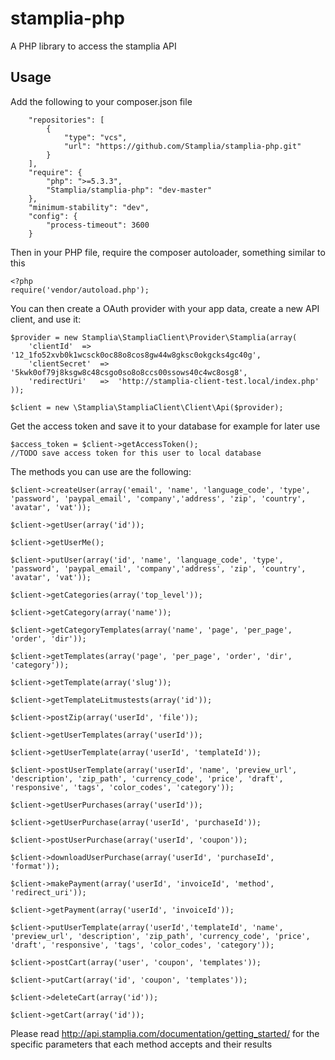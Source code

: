 stamplia-php
============

A PHP library to access the stamplia API


Usage
-----

Add the following to your composer.json file

        "repositories": [
            {
                "type": "vcs",
                "url": "https://github.com/Stamplia/stamplia-php.git"
            }
        ],
        "require": {
            "php": ">=5.3.3",
            "Stamplia/stamplia-php": "dev-master"
        },
        "minimum-stability": "dev",
        "config": {
            "process-timeout": 3600
        }

Then in your PHP file, require the composer autoloader, something similar to this

    <?php
    require('vendor/autoload.php');

You can then create a OAuth provider with your app data, create a new API client, and use it:

    $provider = new Stamplia\StampliaClient\Provider\Stamplia(array(
        'clientId'  =>  '12_1fo52xvb0k1wcsck0oc88o8cos8gw44w8gksc0okgcks4gc40g',
        'clientSecret'  =>  '5kwk0of79j8ksgw8c48csgo0so8o8ccs00ssows40c4wc8osg8',
        'redirectUri'   =>  'http://stamplia-client-test.local/index.php'
    ));

    $client = new \Stamplia\StampliaClient\Client\Api($provider);

Get the access token and save it to your database for example for later use

    $access_token = $client->getAccessToken();
    //TODO save access token for this user to local database

The methods you can use are the following:

    $client->createUser(array('email', 'name', 'language_code', 'type', 'password', 'paypal_email', 'company','address', 'zip', 'country', 'avatar', 'vat'));

    $client->getUser(array('id'));

    $client->getUserMe();

    $client->putUser(array('id', 'name', 'language_code', 'type', 'password', 'paypal_email', 'company','address', 'zip', 'country', 'avatar', 'vat'));

    $client->getCategories(array('top_level'));

    $client->getCategory(array('name'));

    $client->getCategoryTemplates(array('name', 'page', 'per_page', 'order', 'dir'));

    $client->getTemplates(array('page', 'per_page', 'order', 'dir', 'category'));

    $client->getTemplate(array('slug'));
    
    $client->getTemplateLitmustests(array('id'));

    $client->postZip(array('userId', 'file'));

    $client->getUserTemplates(array('userId'));

    $client->getUserTemplate(array('userId', 'templateId'));

    $client->postUserTemplate(array('userId', 'name', 'preview_url', 'description', 'zip_path', 'currency_code', 'price', 'draft', 'responsive', 'tags', 'color_codes', 'category'));

    $client->getUserPurchases(array('userId'));

    $client->getUserPurchase(array('userId', 'purchaseId'));

    $client->postUserPurchase(array('userId', 'coupon'));
    
    $client->downloadUserPurchase(array('userId', 'purchaseId', 'format'));

    $client->makePayment(array('userId', 'invoiceId', 'method', 'redirect_uri'));
    
    $client->getPayment(array('userId', 'invoiceId'));

    $client->putUserTemplate(array('userId','templateId', 'name', 'preview_url', 'description', 'zip_path', 'currency_code', 'price', 'draft', 'responsive', 'tags', 'color_codes', 'category'));

    $client->postCart(array('user', 'coupon', 'templates'));

    $client->putCart(array('id', 'coupon', 'templates'));

    $client->deleteCart(array('id'));

    $client->getCart(array('id'));


Please read http://api.stamplia.com/documentation/getting_started/ for the specific parameters that each method accepts and their results
